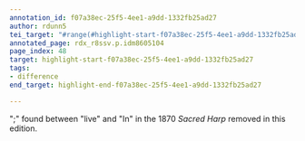 ```yaml
---
annotation_id: f07a38ec-25f5-4ee1-a9dd-1332fb25ad27
author: rdunn5
tei_target: "#range(#highlight-start-f07a38ec-25f5-4ee1-a9dd-1332fb25ad27, #highlight-end-f07a38ec-25f5-4ee1-a9dd-1332fb25ad27)"
annotated_page: rdx_r8ssv.p.idm8605104
page_index: 48
target: highlight-start-f07a38ec-25f5-4ee1-a9dd-1332fb25ad27
tags:
- difference
end_target: highlight-end-f07a38ec-25f5-4ee1-a9dd-1332fb25ad27

---
```

";" found between "live" and "In" in the 1870 *Sacred Harp* removed in this edition.
